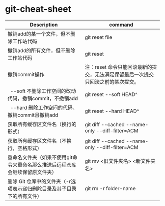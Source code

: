 # git-cheat-sheet

| Description                        |   command                                                         |
| ---------------------------------- | ----------------------------------------------------------------- |
| 撤销add的某一个文件，但不删除工作站代码  | git reset file |
| 撤销add的所有文件，但不删除工作站代码   | git reset |
| 撤销commit操作 | 注：reset 命令只能回滚最新的提交，无法满足保留最后一次提交只回滚之前的某次提交。 |
| &nbsp;&nbsp;--soft 不删除工作空间的改动代码，撤销commit，不撤销add | git reset --soft HEAD^ |
| &nbsp;&nbsp;--hard 删除工作空间的代码，撤销commit且撤销add | git reset --hard HEAD^ |
| 获取所有缓存区文件名（换行的形式） | git diff --cached --name-only --diff-filter=ACM |
| 获取所有缓存区文件名（不换行，空格形式） | git diff --cached --name-only --diff-filter=ACM | tr '\n' ' ' |
| 重命名文件夹（如果不使用git命令来重命名那么推送后远程仓库会继续保留原文件夹） | git mv <旧文件夹名> <新文件夹名> |
| 删除 Git 仓库中的文件夹（-r选项表示递归删除目录及其子目录下的所有文件） | git rm -r folder-name |